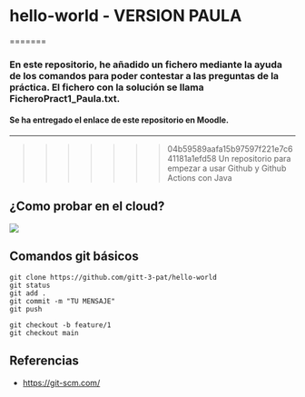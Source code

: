 # hello-world - VERSION PAULA

=======
### En este repositorio, he añadido un fichero mediante la ayuda de los comandos para poder contestar a las preguntas de la práctica. El fichero con la solución se llama FicheroPract1_Paula.txt.

#### Se ha entregado el enlace de este repositorio en Moodle. 


---------------------------------------------------------------------------------------
>>>>>>> 04b59589aafa15b97597f221e7c641181a1efd58
Un repositorio para empezar a usar Github y Github Actions con Java

## ¿Como probar en el cloud?

[![](https://gitpod.io/button/open-in-gitpod.svg)](https://gitpod.io/#https://github.com/gitt-3-pat/hello-world)

## Comandos git básicos

```
git clone https://github.com/gitt-3-pat/hello-world
git status
git add .
git commit -m "TU MENSAJE"
git push

git checkout -b feature/1
git checkout main
```

## Referencias

- https://git-scm.com/
